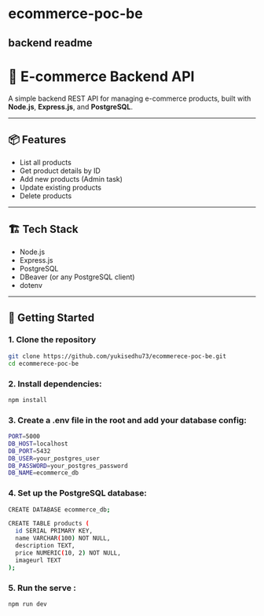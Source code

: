 # ecommerce-poc-be

## backend readme

# 🛒 E-commerce Backend API

A simple backend REST API for managing e-commerce products, built with **Node.js**, **Express.js**, and **PostgreSQL**.

---

## 📦 Features

- List all products
- Get product details by ID
- Add new products (Admin task)
- Update existing products
- Delete products

---

## 🏗️ Tech Stack

- Node.js
- Express.js
- PostgreSQL
- DBeaver (or any PostgreSQL client)
- dotenv

---

## 🚀 Getting Started

### 1. Clone the repository

```bash
git clone https://github.com/yukisedhu73/ecommerece-poc-be.git
cd ecommerece-poc-be
```

### 2. Install dependencies:

```bash
npm install
```

### 3. Create a .env file in the root and add your database config:

```bash
PORT=5000
DB_HOST=localhost
DB_PORT=5432
DB_USER=your_postgres_user
DB_PASSWORD=your_postgres_password
DB_NAME=ecommerce_db
```

### 4. Set up the PostgreSQL database:

```bash
CREATE DATABASE ecommerce_db;

CREATE TABLE products (
  id SERIAL PRIMARY KEY,
  name VARCHAR(100) NOT NULL,
  description TEXT,
  price NUMERIC(10, 2) NOT NULL,
  imageurl TEXT
);
```

### 5. Run the serve :

```bash
npm run dev
```